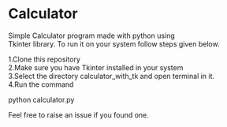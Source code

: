 # Calculator

Simple Calculator program made with python using<br>
Tkinter library. To run it on your system follow steps given below.

1.Clone this repository<br>
2.Make sure you have Tkinter installed
in your system<br>
3.Select the directory calculator_with_tk and open  terminal in it.<br>
4.Run the command<br>

python calculator.py <br>

Feel free to raise an issue if you found one. 
